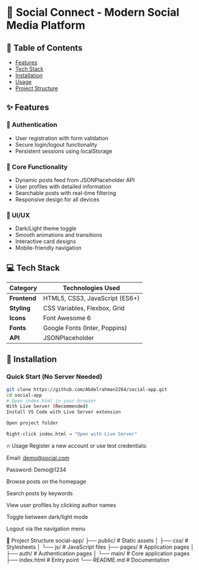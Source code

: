 # 🌟 Social Connect - Modern Social Media Platform

## 📌 Table of Contents
- [Features](#-features)
- [Tech Stack](#-tech-stack)
- [Installation](#-installation)
- [Usage](#-usage)
- [Project Structure](#-project-structure)

## ✨ Features
### 🔐 Authentication
- User registration with form validation
- Secure login/logout functionality
- Persistent sessions using localStorage

### 📱 Core Functionality
- Dynamic posts feed from JSONPlaceholder API
- User profiles with detailed information
- Searchable posts with real-time filtering
- Responsive design for all devices

### 🎨 UI/UX
- Dark/Light theme toggle
- Smooth animations and transitions
- Interactive card designs
- Mobile-friendly navigation

## 💻 Tech Stack
| Category       | Technologies Used |
|---------------|-------------------|
| **Frontend**  | HTML5, CSS3, JavaScript (ES6+) |
| **Styling**   | CSS Variables, Flexbox, Grid |
| **Icons**     | Font Awesome 6 |
| **Fonts**     | Google Fonts (Inter, Poppins) |
| **API**       | JSONPlaceholder |

## 🚀 Installation
### Quick Start (No Server Needed)
```bash
git clone https://github.com/Abdelrahman2264/social-app.git
cd social-app
# Open index.html in your browser
With Live Server (Recommended)
Install VS Code with Live Server extension

Open project folder

Right-click index.html → "Open with Live Server"
```
🔥 Usage
Register a new account or use test credentials:

Email: demo@social.com

Password: Demo@1234

Browse posts on the homepage

Search posts by keywords

View user profiles by clicking author names

Toggle between dark/light mode

Logout via the navigation menu

📂 Project Structure
social-app/
├── public/          # Static assets
│   ├── css/         # Stylesheets
│   └── js/          # JavaScript files
├── pages/           # Application pages
│   ├── auth/        # Authentication pages
│   └── main/        # Core application pages
├── index.html       # Entry point
└── README.md        # Documentation


